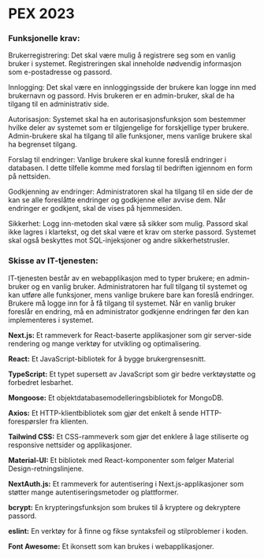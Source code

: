 # PEX 2023

### Funksjonelle krav: 

Brukerregistrering: Det skal være mulig å registrere seg som en vanlig bruker i systemet. Registreringen skal inneholde nødvendig informasjon som e-postadresse og passord. 

Innlogging: Det skal være en innloggingsside der brukere kan logge inn med brukernavn og passord. Hvis brukeren er en admin-bruker, skal de ha tilgang til en administrativ side. 

Autorisasjon: Systemet skal ha en autorisasjonsfunksjon som bestemmer hvilke deler av systemet som er tilgjengelige for forskjellige typer brukere. Admin-brukere skal ha tilgang til alle funksjoner, mens vanlige brukere skal ha begrenset tilgang. 

Forslag til endringer: Vanlige brukere skal kunne foreslå endringer i databasen. I dette tilfelle komme med forslag til bedriften igjennom en form på nettsiden. 

Godkjenning av endringer: Administratoren skal ha tilgang til en side der de kan se alle foreslåtte endringer og godkjenne eller avvise dem. Når endringer er godkjent, skal de vises på hjemmesiden. 

Sikkerhet: Logg inn-metoden skal være så sikker som mulig. Passord skal ikke lagres i klartekst, og det skal være et krav om sterke passord. Systemet skal også beskyttes mot SQL-injeksjoner og andre sikkerhetstrusler. 

 

### Skisse av IT-tjenesten: 

IT-tjenesten består av en webapplikasjon med to typer brukere; en admin-bruker og en vanlig bruker. Administratoren har full tilgang til systemet og kan utføre alle funksjoner, mens vanlige brukere bare kan foreslå endringer. Brukere må logge inn for å få tilgang til systemet. Når en vanlig bruker foreslår en endring, må en administrator godkjenne endringen før den kan implementeres i systemet. 

  

**Next.js:** Et rammeverk for React-baserte applikasjoner som gir server-side rendering og mange verktøy for utvikling og optimalisering. 

**React:** Et JavaScript-bibliotek for å bygge brukergrensesnitt. 

**TypeScript:** Et typet supersett av JavaScript som gir bedre verktøystøtte og forbedret lesbarhet. 

**Mongoose:** Et objektdatabasemodelleringsbibliotek for MongoDB. 

**Axios:** Et HTTP-klientbibliotek som gjør det enkelt å sende HTTP-forespørsler fra klienten. 

**Tailwind CSS:** Et CSS-rammeverk som gjør det enklere å lage stiliserte og responsive nettsider og applikasjoner. 

**Material-UI:** Et bibliotek med React-komponenter som følger Material Design-retningslinjene. 

**NextAuth.js:** Et rammeverk for autentisering i Next.js-applikasjoner som støtter mange autentiseringsmetoder og plattformer. 

**bcrypt:** En krypteringsfunksjon som brukes til å kryptere og dekryptere passord. 

**eslint:** En verktøy for å finne og fikse syntaksfeil og stilproblemer i koden. 

**Font Awesome:** Et ikonsett som kan brukes i webapplikasjoner. 
